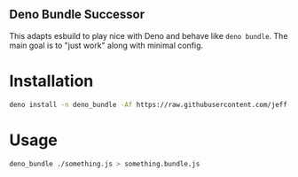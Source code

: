 ## Deno Bundle Successor

This adapts esbuild to play nice with Deno and behave like `deno bundle`.
The main goal is to "just work" along with minimal config.

# Installation
```sh
deno install -n deno_bundle -Af https://raw.githubusercontent.com/jeff-hykin/deno_bundle/master/main.js
```

# Usage
```sh
deno_bundle ./something.js > something.bundle.js
```